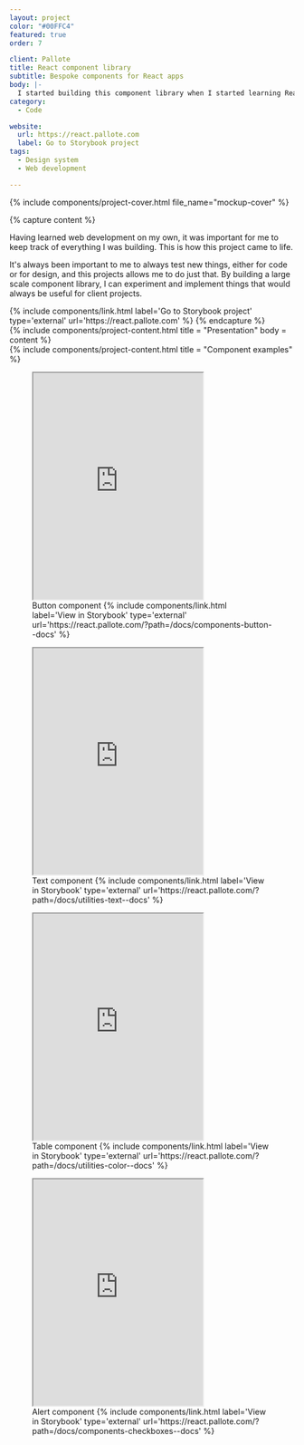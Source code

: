```yaml
---
layout: project
color: "#00FFC4"
featured: true
order: 7

client: Pallote
title: React component library
subtitle: Bespoke components for React apps
body: |-
  I started building this component library when I started learning React and have been completing it ever since. It's a great way to keep learning, and also to have a collection of resources at hand when I build design systems for new projects.
category:
  - Code

website:
  url: https://react.pallote.com
  label: Go to Storybook project
tags:
  - Design system
  - Web development

---
```


<div class="section section--fullWidth">
  <div class="section__container">
    {% include components/project-cover.html file_name="mockup-cover" %}
  </div>
</div>

{% capture content %}
  <p>Having learned web development on my own, it was important for me to keep track of everything I was building. This is how this project came to life.</p>
  <p>It's always been important to me to always test new things, either for code or for design, and this projects allows me to do just that. By building a large scale component library, I can experiment and implement things that would always be useful for client projects.</p>
  {% include components/link.html label='Go to Storybook project' type='external' url='https://react.pallote.com' %}
{% endcapture %}

<div class="section">
  <div class="section__container">
    {% include components/project-content.html
      title = "Presentation"
      body = content
    %}
  </div>
</div>

<div class="section">
  <div class="section__container">
    {% include components/project-content.html
      title = "Component examples"
    %}
    <figure class="section__content">
      <iframe
        src="https://react.pallote.com/iframe.html?args=&id=components-button--docs&viewMode=docs"
        height="400"
      ></iframe>
      <figcaption class="project__legend caption">
        Button component
        {% include components/link.html label='View in Storybook' type='external' url='https://react.pallote.com/?path=/docs/components-button--docs' %}
      </figcaption>
    </figure>
    <figure class="section__content">
      <iframe
        src="https://react.pallote.com/iframe.html?args=&id=utilities-text--docs&viewMode=story"
        height="400"
      ></iframe>
      <figcaption class="project__legend caption">
        Text component
        {% include components/link.html label='View in Storybook' type='external' url='https://react.pallote.com/?path=/docs/utilities-text--docs' %}
      </figcaption>
    </figure>
    <figure class="section__content">
      <iframe
        src="https://react.pallote.com/iframe.html?args=&id=utilities-color--docs&viewMode=story"
        height="400"
      ></iframe>
      <figcaption class="project__legend caption">
        Table component
        {% include components/link.html label='View in Storybook' type='external' url='https://react.pallote.com/?path=/docs/utilities-color--docs' %}
      </figcaption>
    </figure>
    <figure class="section__content">
      <iframe
        src="https://react.pallote.com/iframe.html?args=&id=components-checkboxes--docs&viewMode=story"
        height="400"
      ></iframe>
      <figcaption class="project__legend caption">
        Alert component
        {% include components/link.html label='View in Storybook' type='external' url='https://react.pallote.com/?path=/docs/components-checkboxes--docs' %}
      </figcaption>
    </figure>
  </div>
</div>
